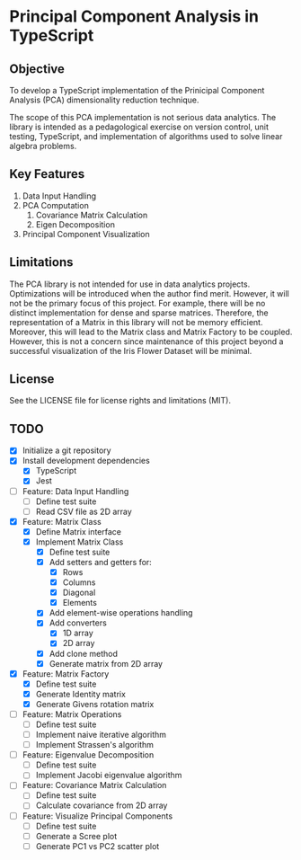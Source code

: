 # Principal Component Analysis in TypeScript

## Objective

To develop a TypeScript implementation of the Prinicipal Component Analysis (PCA) dimensionality reduction technique.

The scope of this PCA implementation is not serious data analytics. The library is intended as a pedagological exercise on version control, unit testing, TypeScript, and implementation of algorithms used to solve linear algebra problems.

## Key Features

1. Data Input Handling
2. PCA Computation
   1. Covariance Matrix Calculation
   2. Eigen Decomposition
3. Principal Component Visualization

## Limitations

The PCA library is not intended for use in data analytics projects. Optimizations will be introduced when the author find merit. However, it will not be the primary focus of this project. For example, there will be no distinct implementation for dense and sparse matrices. Therefore, the representation of a Matrix in this library will not be memory efficient. Moreover, this will lead to the Matrix class and Matrix Factory to be coupled. However, this is not a concern since maintenance of this project beyond a successful visualization of the Iris Flower Dataset will be minimal.

## License

See the LICENSE file for license rights and limitations (MIT).

## TODO

- [x] Initialize a git repository
- [x] Install development dependencies
  - [x] TypeScript
  - [x] Jest
- [ ] Feature: Data Input Handling
  - [ ] Define test suite
  - [ ] Read CSV file as 2D array
- [x] Feature: Matrix Class
  - [x] Define Matrix interface
  - [x] Implement Matrix Class
    - [x] Define test suite
    - [x] Add setters and getters for:
      - [x] Rows
      - [x] Columns
      - [x] Diagonal
      - [x] Elements
    - [x] Add element-wise operations handling
    - [x] Add converters
      - [x] 1D array
      - [x] 2D array
    - [x] Add clone method
    - [x] Generate matrix from 2D array
- [x] Feature: Matrix Factory
  - [x] Define test suite
  - [x] Generate Identity matrix
  - [x] Generate Givens rotation matrix
- [ ] Feature: Matrix Operations
  - [ ] Define test suite
  - [ ] Implement naive iterative algorithm
  - [ ] Implement Strassen's algorithm
- [ ] Feature: Eigenvalue Decomposition
  - [ ] Define test suite
  - [ ] Implement Jacobi eigenvalue algorithm
- [ ] Feature: Covariance Matrix Calculation
  - [ ] Define test suite
  - [ ] Calculate covariance from 2D array
- [ ] Feature: Visualize Principal Components
  - [ ] Define test suite
  - [ ] Generate a Scree plot
  - [ ] Generate PC1 vs PC2 scatter plot
